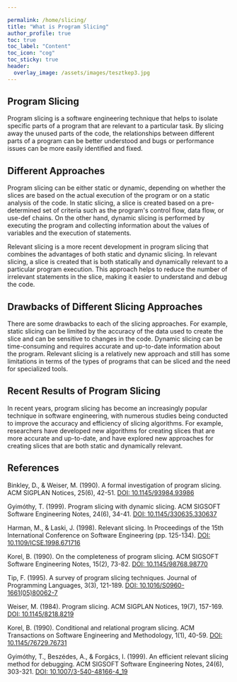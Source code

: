 ```yaml
---

permalink: /home/slicing/
title: "What is Program Slicing"
author_profile: true
toc: true
toc_label: "Content"
toc_icon: "cog"
toc_sticky: true
header:
  overlay_image: /assets/images/tesztkep3.jpg
---
```

## Program Slicing
Program slicing is a software engineering technique that helps to isolate specific parts of a program that are relevant to a particular task. By slicing away the unused parts of the code, the relationships between different parts of a program can be better understood and bugs or performance issues can be more easily identified and fixed.

## Different Approaches
Program slicing can be either static or dynamic, depending on whether the slices are based on the actual execution of the program or on a static analysis of the code. In static slicing, a slice is created based on a pre-determined set of criteria such as the program's control flow, data flow, or use-def chains. On the other hand, dynamic slicing is performed by executing the program and collecting information about the values of variables and the execution of statements.

Relevant slicing is a more recent development in program slicing that combines the advantages of both static and dynamic slicing. In relevant slicing, a slice is created that is both statically and dynamically relevant to a particular program execution. This approach helps to reduce the number of irrelevant statements in the slice, making it easier to understand and debug the code.

## Drawbacks of Different Slicing Approaches
There are some drawbacks to each of the slicing approaches. For example, static slicing can be limited by the accuracy of the data used to create the slice and can be sensitive to changes in the code. Dynamic slicing can be time-consuming and requires accurate and up-to-date information about the program. Relevant slicing is a relatively new approach and still has some limitations in terms of the types of programs that can be sliced and the need for specialized tools.

## Recent Results of Program Slicing
In recent years, program slicing has become an increasingly popular technique in software engineering, with numerous studies being conducted to improve the accuracy and efficiency of slicing algorithms. For example, researchers have developed new algorithms for creating slices that are more accurate and up-to-date, and have explored new approaches for creating slices that are both static and dynamically relevant.

## References
Binkley, D., & Weiser, M. (1990). A formal investigation of program slicing. ACM SIGPLAN Notices, 25(6), 42-51. [DOI: 10.1145/93984.93986](https://doi.org/10.1145/93984.93986)

Gyimóthy, T. (1999). Program slicing with dynamic slicing. ACM SIGSOFT Software Engineering Notes, 24(6), 34-41. [DOI: 10.1145/330635.330637](https://doi.org/10.1145/330635.330637)

Harman, M., & Laski, J. (1998). Relevant slicing. In Proceedings of the 15th International Conference on Software Engineering (pp. 125-134). [DOI: 10.1109/ICSE.1998.671716](https://doi.org/10.1109/ICSE.1998.671716)

Korel, B. (1990). On the completeness of program slicing. ACM SIGSOFT Software Engineering Notes, 15(2), 73-82. [DOI: 10.1145/98768.98770](https://doi.org/10.1145/98768.98770)

Tip, F. (1995). A survey of program slicing techniques. Journal of Programming Languages, 3(3), 121-189. [DOI: 10.1016/S0960-1661(05)80062-7](https://doi.org/10.1016/S0960-1661(05)80062-7)

Weiser, M. (1984). Program slicing. ACM SIGPLAN Notices, 19(7), 157-169. [DOI: 10.1145/8218.8219](https://doi.org/10.1145/8218.8219)

Korel, B. (1990). Conditional and relational program slicing. ACM Transactions on Software Engineering and Methodology, 1(1), 40-59. [DOI: 10.1145/76729.76731](https://doi.org/10.1145/76729.76731)

Gyimóthy, T., Beszédes, A., & Forgács, I. (1999). An efficient relevant slicing method for debugging. ACM SIGSOFT Software Engineering Notes, 24(6), 303-321. [DOI: 10.1007/3-540-48166-4_19](https://doi.org/10.1007/3-540-48166-4_19)
